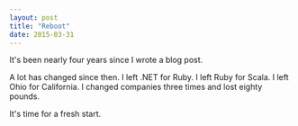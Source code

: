 ```yaml
---
layout: post
title: "Reboot"
date: 2015-03-31
---
```


It's been nearly four years since I wrote a blog post.

A lot has changed since then. I left .NET for Ruby. I left Ruby for Scala. I
left Ohio for California. I changed companies three times and lost eighty
pounds.

It's time for a fresh start.
